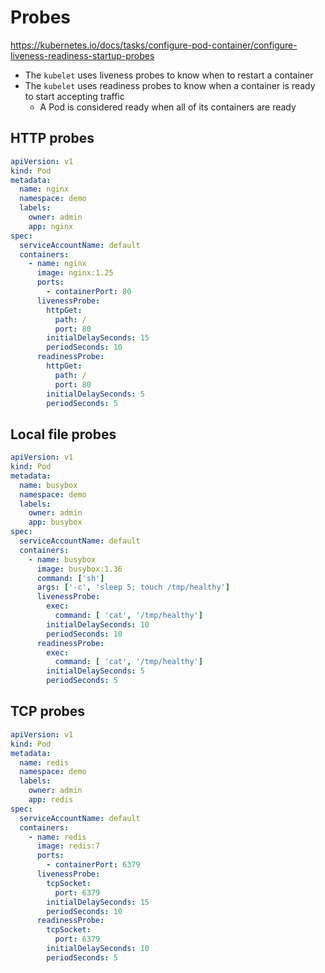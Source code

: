 # Probes

https://kubernetes.io/docs/tasks/configure-pod-container/configure-liveness-readiness-startup-probes

* The `kubelet` uses liveness probes to know when to restart a container
* The `kubelet` uses readiness probes to know when a container is ready to start accepting traffic
  * A Pod is considered ready when all of its containers are ready

## HTTP probes

```yaml
apiVersion: v1
kind: Pod
metadata:
  name: nginx
  namespace: demo
  labels:
    owner: admin
    app: nginx
spec:
  serviceAccountName: default
  containers:
    - name: nginx
      image: nginx:1.25
      ports:
        - containerPort: 80
      livenessProbe:
        httpGet:
          path: /
          port: 80
        initialDelaySeconds: 15
        periodSeconds: 10
      readinessProbe:
        httpGet:
          path: /
          port: 80
        initialDelaySeconds: 5
        periodSeconds: 5
```

## Local file probes

```yaml
apiVersion: v1
kind: Pod
metadata:
  name: busybox
  namespace: demo
  labels:
    owner: admin
    app: busybox
spec:
  serviceAccountName: default
  containers:
    - name: busybox
      image: busybox:1.36
      command: ['sh']
      args: ['-c', 'sleep 5; touch /tmp/healthy']
      livenessProbe:
        exec:
          command: [ 'cat', '/tmp/healthy']
        initialDelaySeconds: 10
        periodSeconds: 10
      readinessProbe:
        exec:
          command: [ 'cat', '/tmp/healthy']
        initialDelaySeconds: 5
        periodSeconds: 5
```

## TCP probes

```yaml
apiVersion: v1
kind: Pod
metadata:
  name: redis
  namespace: demo
  labels:
    owner: admin
    app: redis
spec:
  serviceAccountName: default
  containers:
    - name: redis
      image: redis:7
      ports:
        - containerPort: 6379
      livenessProbe:
        tcpSocket:
          port: 6379
        initialDelaySeconds: 15
        periodSeconds: 10
      readinessProbe:
        tcpSocket:
          port: 6379
        initialDelaySeconds: 10
        periodSeconds: 5
```
